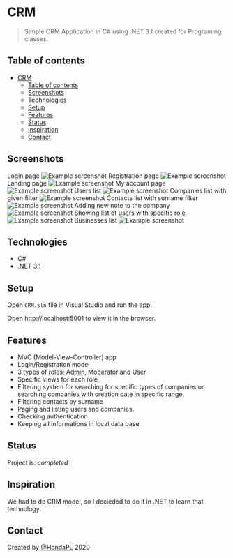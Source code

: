 # CRM
> Simple CRM Application in C# using .NET 3.1 created for Programing classes.

## Table of contents
- [CRM](#crm)
  - [Table of contents](#table-of-contents)
  - [Screenshots](#screenshots)
  - [Technologies](#technologies)
  - [Setup](#setup)
  - [Features](#features)
  - [Status](#status)
  - [Inspiration](#inspiration)
  - [Contact](#contact)

## Screenshots
Login page
![Example screenshot](images/ss1.png)
Registration page
![Example screenshot](images/ss2.png)
Landing page
![Example screenshot](images/ss3.png)
My account page
![Example screenshot](images/ss4.png)
Users list
![Example screenshot](images/ss5.png)
Companies list with given filter
![Example screenshot](images/ss6.png)
Contacts list with surname filter
![Example screenshot](images/ss7.png)
Adding new note to the company
![Example screenshot](images/ss8.png)
Showing list of users with specific role
![Example screenshot](images/ss9.png)
Businesses list
![Example screenshot](images/ss10.png)
## Technologies
* C# 
* .NET 3.1

## Setup
Open ```CRM.sln``` file in Visual Studio and run the app. 

Open http://localhost:5001 to view it in the browser.

## Features
* MVC (Model-View-Controller) app
* Login/Registration model
* 3 types of roles: Admin, Moderator and User
* Specific views for each role
* Filtering system for searching for specific types of companies or searching companies with creation date in specific range.
* Filtering contacts by surname
* Paging and listing users and companies.
* Checking authentication
* Keeping all informations in local data base
  
## Status
Project is: _completed_

## Inspiration
We had to do CRM model, so I decieded to do it in .NET to learn that technology.

## Contact
Created by [@HondaPL](https://hacia.students.wmi.amu.edu.pl/) 2020

